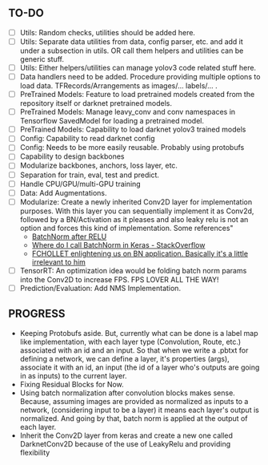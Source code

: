 ## TO-DO
 - [ ] Utils: Random checks, utilities should be added here.
 - [ ] Utils: Separate data utilities from data, config parser, etc. and add it under a subsection in utils. OR call them helpers and utilities can be generic stuff.
 - [ ] Utils: Either helpers/utilities can manage yolov3 code related stuff here.
 - [ ] Data handlers need to be added. Procedure providing multiple options to load data. TFRecords/Arrangements as images/... labels/... .
 - [ ] PreTrained Models: Feature to load pretrained models created from the repository itself or darknet pretrained models.
 - [ ] PreTrained Models: Manage leavy_conv and conv namespaces in Tensorflow SavedModel for loading a pretrained model.
 - [ ] PreTrained Models: Capability to load darknet yolov3 trained models
 - [ ] Config: Capability to read darknet config
 - [ ] Config: Needs to be more easily reusable. Probably using protobufs
 - [ ] Capability to design backbones
 - [ ] Modularize backbones, anchors, loss layer, etc.
 - [ ] Separation for train, eval, test and predict.
 - [ ] Handle CPU/GPU/multi-GPU training
 - [ ] Data: Add Augmentations.
 - [ ] Modularize: Create a newly inherited Conv2D layer for implementation
   purposes. With this layer you can sequentially implement it as Conv2d,
   followed by a BN/Activation as it pleases and also leaky relu is not an
   option and forces this kind of implementation. Some references"
    - [BatchNorm after RELU](https://github.com/gcr/torch-residual-networks/issues/5)
    - [Where do I call BatchNorm in Keras - StackOverflow](https://stackoverflow.com/questions/34716454/where-do-i-call-the-batchnormalization-function-in-keras)
    - [FCHOLLET enlightening us on BN application. Basically it's a little irrelevant to him](https://github.com/keras-team/keras/issues/1802)
 - [ ] TensorRT: An optimization idea would be folding batch norm params into
   the Conv2D to increase FPS. FPS LOVER ALL THE WAY!
 - [ ] Prediction/Evaluation: Add NMS Implementation.

 ## PROGRESS
 - Keeping Protobufs aside. But, currently what can be done is a label map like implementation, 
   with each layer type (Convolution, Route, etc.) associated with an id and an input. 
   So that when we write a .pbtxt for defining a network, we can define a layer, it's properties (args), 
   associate it with an id, an input (the id of a layer who's outputs are going in as inputs) to the
   current layer.
 - Fixing Residual Blocks for Now.
 - Using batch normalization after convolution blocks makes sense. Because,
   assuming images are provided as normalized as inputs to a network,
   (considering input to be a layer) it means each layer's output is
   normalized. And going by that, batch norm is applied at the output of each
   layer.
 - Inherit the Conv2D layer from keras and create a new one called
   DarknetConv2D because of the use of LeakyRelu and providing flexibility
